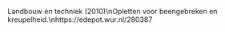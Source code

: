 Landbouw en techniek (2010)\nOpletten voor beengebreken en kreupelheid.\nhttps://edepot.wur.nl/280387
